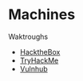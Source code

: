 # Machines
Waktroughs 

* [HacktheBox](https://elenadr.github.io/Machines/HackTheBox)
* [TryHackMe](https://elenadr.github.io/Machines/TryHackMe)
* [Vulnhub](https://elenadr.github.io/Machines/Vulnhub)

